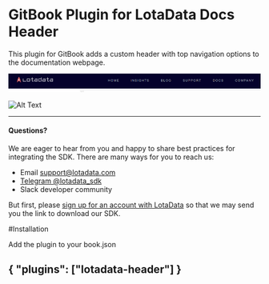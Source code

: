# GitBook Plugin for LotaData Docs Header

This plugin for GitBook adds a custom header with top navigation options to the documentation webpage.

![Screenshot](lotadata-header.png)

![Alt Text](https://www.gitbook.com/@lotadata/avatar)

---

#### Questions?

We are eager to hear from you and happy to share best practices for integrating the SDK. There are many ways for you to reach us:
* Email [support@lotadata.com](mailto:support@lotadata.com)
* [Telegram @lotadata_sdk](http://t.me/lotadata_sdk)
* Slack developer community

But first, please [sign up for an account with LotaData](http://platform.lotadata.com/?signup=true) so that we may send you the link to download our SDK.


#Installation

Add the plugin to your book.json

{
    "plugins": ["lotadata-header"]
}
---

